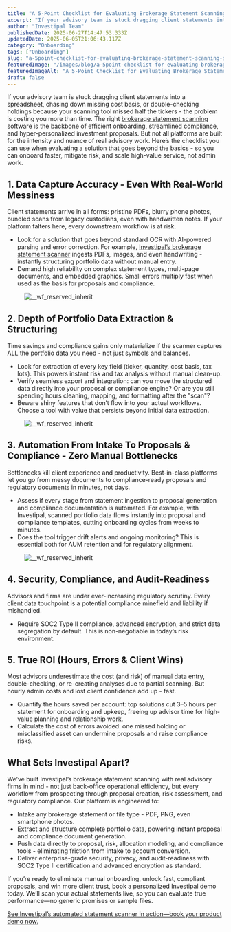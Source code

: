 ```yaml
---
title: "A 5-Point Checklist for Evaluating Brokerage Statement Scanning Software"
excerpt: "If your advisory team is stuck dragging client statements into a spreadsheet, chasing down missing cost basis, or double-checking holdings because your scanning tool missed half the tickers - the problem is costing you."
author: "Investipal Team"
publishedDate: 2025-06-27T14:47:53.333Z
updatedDate: 2025-06-05T21:06:43.117Z
category: "Onboarding"
tags: ["Onboarding"]
slug: "a-5point-checklist-for-evaluating-brokerage-statement-scanning-software"
featuredImage: "/images/blog/a-5point-checklist-for-evaluating-brokerage-statement-scanning-software__67b65ad0b0df9e913c0f96f3_Why_20Customer_20Acquisition_20Costs_20Are_20Rising_20for_20Financial_20Advisors_20_And_20What_20To_20Do_20About_20It__20_8_.png"
featuredImageAlt: "A 5-Point Checklist for Evaluating Brokerage Statement Scanning Software"
draft: false
---
```

<p id="">If your advisory team is stuck dragging client statements into a spreadsheet, chasing down missing cost basis, or double-checking holdings because your scanning tool missed half the tickers - the problem is costing you more than time. The right <a href="/features/automated-statement-scanner">brokerage statement scanning</a> software is the backbone of efficient onboarding, streamlined compliance, and hyper-personalized investment proposals. But not all platforms are built for the intensity and nuance of real advisory work. Here’s the checklist you can use when evaluating a solution that goes beyond the basics - so you can onboard faster, mitigate risk, and scale high-value service, not admin work.</p><h2 id="">1. Data Capture Accuracy - Even With Real-World Messiness</h2><p id="">Client statements arrive in all forms: pristine PDFs, blurry phone photos, bundled scans from legacy custodians, even with handwritten notes. If your platform falters here, every downstream workflow is at risk.</p><ul id=""><li id="">Look for a solution that goes beyond standard OCR with AI-powered parsing and error correction. For example, <a href="/blog/how-ai-powered-brokerage-statement-scanning-is-transforming-compliance-trade-monitoring" id="">Investipal’s brokerage statement scanner</a> ingests PDFs, images, and even handwriting - instantly structuring portfolio data without manual entry.</li><li id="">Demand high reliability on complex statement types, multi-page documents, and embedded graphics. Small errors multiply fast when used as the basis for proposals and compliance.</li></ul><figure class="w-richtext-figure-type-image w-richtext-align-fullwidth" style="max-width:2240px" data-rt-type="image" data-rt-align="fullwidth" data-rt-max-width="2240px"><div><img src="/images/blog/a-5point-checklist-for-evaluating-brokerage-statement-scanning-software__67b65ad0b0df9e913c0f96f3_Why_20Customer_20Acquisition_20Costs_20Are_20Rising_20for_20Financial_20Advisors_20_And_20What_20To_20Do_20About_20It__20_8_.png" loading="lazy" alt="__wf_reserved_inherit"></div></figure><h2 id="">2. Depth of Portfolio Data Extraction & Structuring</h2><p id="">Time savings and compliance gains only materialize if the scanner captures ALL the portfolio data you need - not just symbols and balances.</p><ul id=""><li id="">Look for extraction of every key field (ticker, quantity, cost basis, tax lots). This powers instant risk and tax analysis without manual clean-up.</li><li id="">Verify seamless export and integration: can you move the structured data directly into your proposal or compliance engine? Or are you still spending hours cleaning, mapping, and formatting after the "scan"?</li><li id="">Beware shiny features that don’t flow into your actual workflows. Choose a tool with value that persists beyond initial data extraction.</li></ul><figure class="w-richtext-figure-type-image w-richtext-align-fullwidth" style="max-width:2240px" data-rt-type="image" data-rt-align="fullwidth" data-rt-max-width="2240px"><div><img src="/images/blog/a-5point-checklist-for-evaluating-brokerage-statement-scanning-software__67e4278bd19f14e8eb7677af_Incorporating_20Client_20Parameters_20_18_.png" loading="lazy" alt="__wf_reserved_inherit"></div></figure><h2 id="">3. Automation From Intake To Proposals & Compliance - Zero Manual Bottlenecks</h2><p id="">Bottlenecks kill client experience and productivity. Best-in-class platforms let you go from messy documents to compliance-ready proposals and regulatory documents in minutes, not days.</p><ul id=""><li id="">Assess if every stage from statement ingestion to proposal generation and compliance documentation is automated. For example, with Investipal, scanned portfolio data flows instantly into proposal and compliance templates, cutting onboarding cycles from weeks to minutes.</li><li id="">Does the tool trigger drift alerts and ongoing monitoring? This is essential both for AUM retention and for regulatory alignment.</li></ul><figure class="w-richtext-figure-type-image w-richtext-align-fullwidth" style="max-width:2048px" data-rt-type="image" data-rt-align="fullwidth" data-rt-max-width="2048px"><div><img src="/images/blog/a-5point-checklist-for-evaluating-brokerage-statement-scanning-software__67d33ff9b13b3e48365fb523_PRIVATE_20WEALTH_20MANAGEMENT.png" loading="lazy" alt="__wf_reserved_inherit"></div></figure><h2 id="">4. Security, Compliance, and Audit-Readiness</h2><p id="">Advisors and firms are under ever-increasing regulatory scrutiny. Every client data touchpoint is a potential compliance minefield and liability if mishandled.</p><ul id=""><li id="">Require SOC2 Type II compliance, advanced encryption, and strict data segregation by default. This is non-negotiable in today’s risk environment.</li></ul><h2 id="">5. True ROI (Hours, Errors & Client Wins)</h2><p id="">Most advisors underestimate the cost (and risk) of manual data entry, double-checking, or re-creating analyses due to partial scanning. But hourly admin costs and lost client confidence add up - fast.</p><ul id=""><li id="">Quantify the hours saved per account: top solutions cut 3–5 hours per statement for onboarding and upkeep, freeing up advisor time for high-value planning and relationship work.</li><li id="">Calculate the cost of errors avoided: one missed holding or misclassified asset can undermine proposals and raise compliance risks.</li></ul><h2 id="">What Sets Investipal Apart?</h2><p id="">We’ve built Investipal’s brokerage statement scanning with real advisory firms in mind - not just back-office operational efficiency, but every workflow from prospecting through proposal creation, risk assessment, and regulatory compliance. Our platform is engineered to:</p><ul id=""><li id="">Intake any brokerage statement or file type - PDF, PNG, even smartphone photos.</li><li id="">Extract and structure complete portfolio data, powering instant proposal and compliance document generation.</li><li id="">Push data directly to proposal, risk, allocation modeling, and compliance tools - eliminating friction from intake to account conversion.</li><li id="">Deliver enterprise-grade security, privacy, and audit-readiness with SOC2 Type II certification and advanced encryption as standard.</li></ul><p id="">If you’re ready to eliminate manual onboarding, unlock fast, compliant proposals, and win more client trust, book a personalized Investipal demo today. We’ll scan your actual statements live, so you can evaluate true performance—no generic promises or sample files.</p><p id=""><a href="/book-a-demo" id="">See Investipal’s automated statement scanner in action—book your product demo now.</a></p>